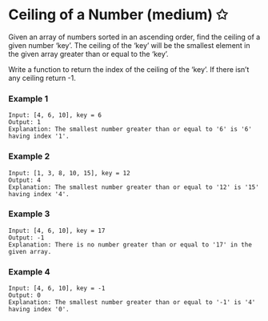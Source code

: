 # Ceiling of a Number (medium) ✩

Given an array of numbers sorted in an ascending order, find the ceiling of a given number ‘key’. 
The ceiling of the ‘key’ will be the smallest element in the given array greater than or equal to the ‘key’.

Write a function to return the index of the ceiling of the ‘key’. If there isn’t any ceiling return -1.

### Example 1
```
Input: [4, 6, 10], key = 6
Output: 1
Explanation: The smallest number greater than or equal to '6' is '6' having index '1'.
```

### Example 2
```
Input: [1, 3, 8, 10, 15], key = 12
Output: 4
Explanation: The smallest number greater than or equal to '12' is '15' having index '4'.
```

### Example 3
```
Input: [4, 6, 10], key = 17
Output: -1
Explanation: There is no number greater than or equal to '17' in the given array.
```

### Example 4
```
Input: [4, 6, 10], key = -1
Output: 0
Explanation: The smallest number greater than or equal to '-1' is '4' having index '0'.
```